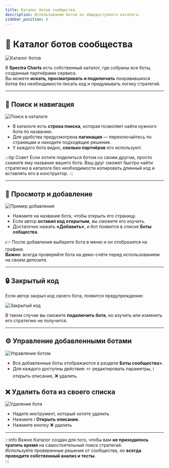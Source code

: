 ```yaml
---
title: Каталог ботов сообщества
description: Использование ботов из общедоступного каталога.
sidebar_position: 6
---
```


# 🤝 Каталог ботов сообщества

![Каталог ботов](/img/docs/bot/catalog-bots.png)

В **Spectra Charts** есть собственный каталог, где собраны все боты, созданные партнёрами сервиса.  
Вы можете **искать, просматривать и подключать** понравившихся ботов без необходимости писать код и придумывать логику стратегий.

---

## 🔎 Поиск и навигация

![Поиск в каталоге](/img/docs/bot/search.png)

- В каталоге есть **строка поиска**, которая позволяет найти нужного бота по названию.  
- Для удобства предусмотрена **пагинация** — переключайтесь по страницам и находите подходящие решения.  
- У каждого бота видно, **сколько партнёров** его используют.

:::tip Совет
Если хотите поделиться ботом со своим другом, просто скажите ему название вашего бота. Ваш друг сможет быстро найти стратегию в каталоге без необходимости копировать длинный код и вставлять его в конструктор.
:::

---

## 👀 Просмотр и добавление

![Пример добавления](/img/docs/bot/add-bot.png)

- Нажмите на название бота, чтобы открыть его страницу.  
- Если автор **оставил код открытым**, вы сможете его изучить.  
- Достаточно нажать **«Добавить»**, и бот появится в списке **Боты собщества**.  

👉 После добавления выберите бота в меню и он отобразится на графике.  
**Важно:** всегда проверяйте бота на демо-счёте перед использованием на своем депозите.

---

## 🔒 Закрытый код

Если автор закрыл код своего бота, появится предупреждение:  

![Закрытый код](/img/docs/bot/code-closed.png)

В таком случае вы сможете **подключить бота**, но изучить или изменить его стратегию не получится.  

---

## ⚙️ Управление добавленными ботами

![Управление ботом](/img/docs/bot/manage.png)

- Все добавленные боты отображаются в разделе **Боты сообщества>**.  
- Для каждого доступны действия: ✏️ редактировать параметры, ℹ️ открыть описание, ❌ удалить.  

## ❌ Удалить бота из своего списка

![Удаление бота](/img/docs/bot/delete-bot.png)

- Надите инструмент, который хотите удалить
- Нажмите ℹ️ **Открыть описание**.
- Нажмите кнопку ❌ удалить

---

:::info Важно
Каталог создан для того, чтобы вам **не приходилось тратить время** на самостоятельный поиск стратегий.  
Используйте проверенные решения от сообщества, но **всегда проводите собственный анализ и тесты**.  
:::
